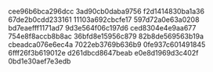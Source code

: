 cee96b6bca296dcc
3ad90cb0daba9756
f2d1414830ba1a36
67de2b0cdd233161
11103a692cbcfe17
597d72a0e63a0208
bd7eaefff1171ad7
9d3e564f06c197d6
ced8304e4e9aa677
754e8f8accb8b8ac
36bfd8e15956c879
82b8de569563b19a
cbeadca076e6ec4a
7022eb3769b636b9
0fe937c601491845
6fff26f3b619012e
d261dbcd8647beab
e0e8d1969d3c402f
0bd1e30aef7e3edb
